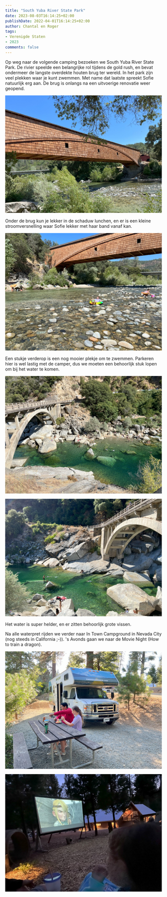```yaml
---
title: "South Yuba River State Park"
date: 2023-08-03T16:14:25+02:00
publishDate: 2022-04-01T16:14:25+02:00
author: Chantal en Roger
tags:
- Verenigde Staten
- 2023
comments: false
---
```


Op weg naar de volgende camping bezoeken we South Yuba River State Park. De rivier speelde een belangrijke rol tijdens de gold rush, en bevat ondermeer de langste overdekte houten brug ter wereld. In het park zijn veel plekken waar je kunt zwemmen. Met name dat laatste spreekt Sofie natuurlijk erg aan. De brug is onlangs na een uitvoerige renovatie weer geopend.

![South Yuba River State Park](./images/IMG_3545.jpg)

Onder de brug kun je lekker in de schaduw lunchen, en er is een kleine stroomversnelling waar Sofie lekker met haar band vanaf kan.

![South Yuba River State Park](./images/IMG_3551.jpg)

Een stukje verderop is een nog mooier plekje om te zwemmen. Parkeren hier is wel lastig met de camper, dus we moeten een behoorlijk stuk lopen om bij het water te komen.

![South Yuba River State Park](./images/IMG_3557.jpg)

![South Yuba River State Park](./images/IMG_3559.jpg)

Het water is super helder, en er zitten behoorlijk grote vissen.

Na alle waterpret rijden we verder naar In Town Campground in Nevada City (nog steeds in California ;-)). 's Avonds gaan we naar de Movie Night (How to train a dragon).

![In Town Campground](./images/IMG_3569.jpg)

![In Town Campground](./images/IMG_3573.jpg)
